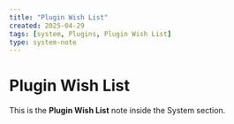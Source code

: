 ```yaml
---
title: "Plugin Wish List"
created: 2025-04-29
tags: [system, Plugins, Plugin Wish List]
type: system-note
---
```


# Plugin Wish List

This is the **Plugin Wish List** note inside the System section.

